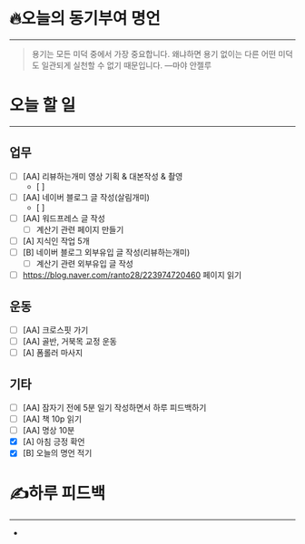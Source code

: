 # 🔥오늘의 동기부여 명언

---
>용기는 모든 미덕 중에서 가장 중요합니다. 왜냐하면 용기 없이는 다른 어떤 미덕도 일관되게 실천할 수 없기 때문입니다.
>—마야 안젤루

# 오늘 할 일
---
## 업무
- [ ] [AA] 리뷰하는개미 영상 기획 & 대본작성 & 촬영
	- [ ] 
- [ ] [AA] 네이버 블로그 글 작성(살림개미)
	- [ ] 
- [ ] [AA] 워드프레스 글 작성
	- [ ] 계산기 관련 페이지 만들기
- [ ] [A] 지식인 작업 5개
- [ ] [B] 네이버 블로그 외부유입 글 작성(리뷰하는개미)
	- [ ] 계산기 관련 외부유입 글 작성
- [ ] https://blog.naver.com/ranto28/223974720460 페이지 읽기

## 운동
- [ ] [AA] 크로스핏 가기
- [ ] [AA] 골반, 거북목 교정 운동
- [ ] [A] 폼롤러 마사지

## 기타
- [ ] [AA] 잠자기 전에 5분 일기 작성하면서 하루 피드백하기
- [ ] [AA] 책 10p 읽기
- [ ] [AA] 명상 10분
- [x] [A] 아침 긍정 확언
- [x] [B] 오늘의 명언 적기

# ✍하루 피드백
---
- 